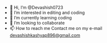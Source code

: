 - 👋 Hi, I’m @Devashish0723
- 👀 I’m interested in editing and coding
- 🌱 I’m currently learning coding 
- 💞️ I’m looking to collaborate 
- 📫 How to reach me Contact me on my e-mail devashishkashyap896@gmail.com

<!---
Devashish0723/Devashish0723 is a ✨ special ✨ repository because its `README.md` (this file) appears on your GitHub profile.
You can click the Preview link to take a look at your changes.
--->
